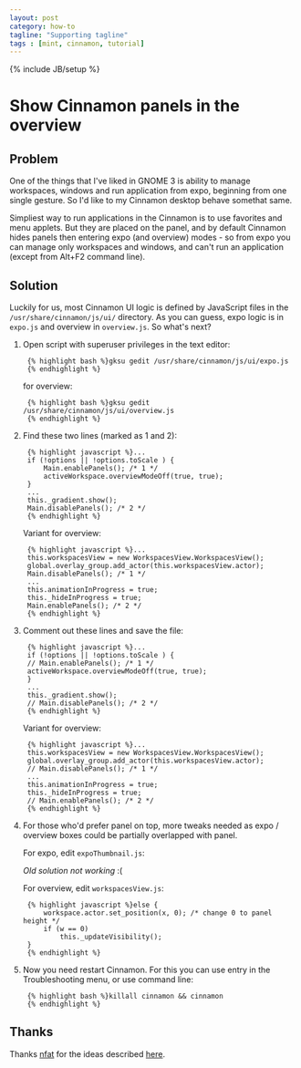 ```yaml
---
layout: post
category: how-to 
tagline: "Supporting tagline"
tags : [mint, cinnamon, tutorial]
---
```

{% include JB/setup %}

# Show Cinnamon panels in the overview

## Problem

One of the things that I've liked in GNOME 3 is ability to manage workspaces, windows and run application from expo, beginning from one single gesture. So I'd like to my Cinnamon desktop behave somethat same.

Simpliest way to run applications in the Cinnamon is to use favorites and menu applets. But they are placed on the panel, and by default Cinnamon hides panels then entering expo (and overview) modes - so from expo you can manage only workspaces and windows, and can't run an application (except from Alt+F2 command line).

## Solution

Luckily for us, most Cinnamon UI logic is defined by JavaScript files in the `/usr/share/cinnamon/js/ui/` directory. As you can guess, expo logic is in `expo.js` and overview in `overview.js`. So what's next?

1. Open script with superuser privileges in the text editor:

		{% highlight bash %}gksu gedit /usr/share/cinnamon/js/ui/expo.js
		{% endhighlight %}

	for overview:

		{% highlight bash %}gksu gedit /usr/share/cinnamon/js/ui/overview.js
		{% endhighlight %}

2. Find these two lines (marked as 1 and 2):

		{% highlight javascript %}...
		if (!options || !options.toScale ) {
			Main.enablePanels(); /* 1 */
			activeWorkspace.overviewModeOff(true, true);
		}
		...
		this._gradient.show();
		Main.disablePanels(); /* 2 */
		{% endhighlight %}

	Variant for overview:

		{% highlight javascript %}...
		this.workspacesView = new WorkspacesView.WorkspacesView();
		global.overlay_group.add_actor(this.workspacesView.actor);
		Main.disablePanels(); /* 1 */
		...
		this.animationInProgress = true;
		this._hideInProgress = true;
		Main.enablePanels(); /* 2 */
		{% endhighlight %}

3. Comment out these lines and save the file:

		{% highlight javascript %}...
		if (!options || !options.toScale ) {
		// Main.enablePanels(); /* 1 */
		activeWorkspace.overviewModeOff(true, true);
		}
		...
		this._gradient.show();
		// Main.disablePanels(); /* 2 */
		{% endhighlight %}

	Variant for overview:

		{% highlight javascript %}...
		this.workspacesView = new WorkspacesView.WorkspacesView();
		global.overlay_group.add_actor(this.workspacesView.actor);
		// Main.disablePanels(); /* 1 */	
		...
		this.animationInProgress = true;
		this._hideInProgress = true;
		// Main.enablePanels(); /* 2 */
		{% endhighlight %}

4. For those who'd prefer panel on top, more tweaks needed as expo / overview boxes could be partially overlapped with panel.

	For expo, edit `expoThumbnail.js`:

	*Old solution not working* :(  
	
	For overview, edit `workspacesView.js`:

		{% highlight javascript %}else {
			workspace.actor.set_position(x, 0); /* change 0 to panel height */
			if (w == 0)
				this._updateVisibility();
		}
		{% endhighlight %}

5. Now you need restart Cinnamon. For this you can use entry in the Troubleshooting menu, or use command line:

		{% highlight bash %}killall cinnamon && cinnamon
		{% endhighlight %}

## Thanks

Thanks [nfat](https://github.com/nfat) for the ideas described [here](https://github.com/linuxmint/Cinnamon/issues/3001).

